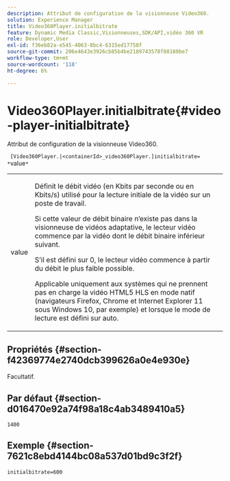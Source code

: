 ```yaml
---
description: Attribut de configuration de la visionneuse Video360.
solution: Experience Manager
title: Video360Player.initialbitrate
feature: Dynamic Media Classic,Visionneuses,SDK/API,vidéo 360 VR
role: Developer,User
exl-id: f36eb82a-e545-4063-8bc4-6315ed17758f
source-git-commit: 206e4643e3926cb85b4be2189743578f88180be7
workflow-type: tm+mt
source-wordcount: '118'
ht-degree: 6%

---
```


# Video360Player.initialbitrate{#video-player-initialbitrate}

Attribut de configuration de la visionneuse Video360.

` [Video360Player.|<containerId>_video360Player.]initialbitrate= *`value`*`

<table id="table_C616483932C2482CA9794DDD7313FD7C"> 
 <tbody> 
  <tr> 
   <td colname="col1"> <p> <span class="codeph"> value</span> </p> </td> 
   <td colname="col2"> <p> Définit le débit vidéo (en Kbits par seconde ou en Kbits/s) utilisé pour la lecture initiale de la vidéo sur un poste de travail. </p> <p>Si cette valeur de débit binaire n’existe pas dans la visionneuse de vidéos adaptative, le lecteur vidéo commence par la vidéo dont le débit binaire inférieur suivant. </p> <p>S’il est défini sur <span class="codeph"> 0</span>, le lecteur vidéo commence à partir du débit le plus faible possible. </p> <p>Applicable uniquement aux systèmes qui ne prennent pas en charge la vidéo HTML5 HLS en mode natif (navigateurs Firefox, Chrome et Internet Explorer 11 sous Windows 10, par exemple) et lorsque le mode de lecture est défini sur auto. </p> </td> 
  </tr> 
 </tbody> 
</table>

## Propriétés {#section-f42369774e2740dcb399626a0e4e930e}

Facultatif.

## Par défaut {#section-d016470e92a74f98a18c4ab3489410a5}

`1400`

## Exemple {#section-7621c8ebd4144bc08a537d01bd9c3f2f}

```
initialbitrate=600
```

